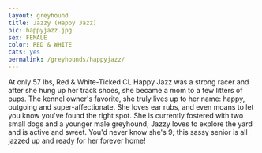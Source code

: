 ```yaml
---
layout: greyhound
title: Jazzy (Happy Jazz)
pic: happyjazz.jpg
sex: FEMALE
color: RED & WHITE
cats: yes
permalink: /greyhounds/happyjazz/
---
```

At only 57 lbs, Red & White-Ticked CL Happy Jazz was a strong racer and after she hung up her track shoes, she became
a mom to a few litters of pups. The kennel owner's favorite, she truly lives up to her name:  happy, outgoing and
super-affectionate.  She loves ear rubs, and even moans to let you know you've found the right spot. She is currently
fostered with two small dogs and a younger male greyhound; Jazzy loves to explore the yard and is active and sweet.
You'd never know she's 9; this sassy senior is all jazzed up and ready for her forever home!
